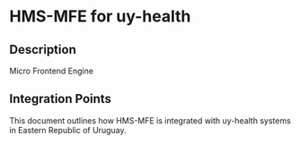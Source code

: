 # HMS-MFE for uy-health

## Description

Micro Frontend Engine

## Integration Points

This document outlines how HMS-MFE is integrated with uy-health systems in Eastern Republic of Uruguay.
